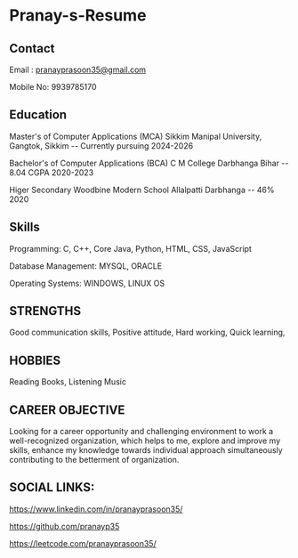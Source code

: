 # Pranay-s-Resume
## Contact
Email    : pranayprasoon35@gmail.com

Mobile No: 9939785170

## Education
Master's of Computer Applications (MCA) Sikkim Manipal University, Gangtok, Sikkim 
-- Currently pursuing 2024-2026

Bachelor's of Computer Applications (BCA) C M College Darbhanga Bihar 
-- 8.04 CGPA 2020-2023

Higer Secondary Woodbine Modern School Allalpatti Darbhanga 
-- 46% 2020

## Skills
Programming: C, C++, Core Java, Python, HTML, CSS, JavaScript

Database Management: MYSQL, ORACLE

Operating Systems: WINDOWS, LINUX OS 

## STRENGTHS
Good communication skills, 
Positive attitude, 
Hard working, 
Quick learning,

## HOBBIES
Reading Books, 
Listening Music

## CAREER OBJECTIVE
Looking for a career opportunity and challenging environment to work a well-recognized organization, which helps to me, explore and improve my skills, enhance my knowledge towards individual approach simultaneously contributing to the betterment of organization.

## SOCIAL LINKS:
https://www.linkedin.com/in/pranayprasoon35/

https://github.com/pranayp35

https://leetcode.com/pranayprasoon35/
